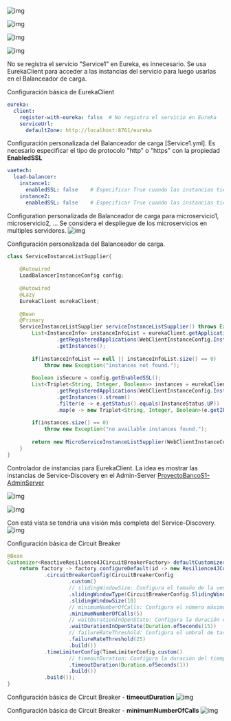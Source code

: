 ![img](https://github.com/cochachyLE-Dev/ProyectoBancoS1-Service1/blob/main/Diagram-Arquitecture.PNG)

![img](https://github.com/cochachyLE-Dev/ProyectoBancoS1-Service1/blob/main/Service1-Hystrix-Stream.PNG)

![img](https://github.com/cochachyLE-Dev/ProyectoBancoS1-Service1/blob/main/Service1-Hystrix-Stream-Postman-2.PNG)

![img](https://github.com/cochachyLE-Dev/ProyectoBancoS1-Service1/blob/main/Service1-Hystrix-Stream-Postman-3.PNG)


No se registra el servicio "Service1" en Eureka, es innecesario. Se usa EurekaClient para acceder a las instancias del servicio para luego usarlas en el Balanceador de carga.

Configuración básica de EurekaClient
```yaml
eureka:   
  client:    
    register-with-eureka: false  # No registra el servicio en Eureka
    serviceUrl:
      defaultZone: http://localhost:8761/eureka
```

Configuración personalizada del Balanceador de carga [Service1.yml].
Es necesario especificar el tipo de protocolo "http" o "https" con la propiedad <b>EnabledSSL</b>

```yaml
vaetech:
  load-balancer:
    instance1:
      enabledSSL: false    # Especificar True cuando las instancias tienen un enlace seguro.
    instance2:
      enabledSSL: false    # Especificar True cuando las instancias tienen un enlace seguro.
```

Configuration personalizada de Balanceador de carga para microservicio1, microservicio2, ...
Se considera el despliegue de los microservicios en multiples servidores.
![img](https://github.com/cochachyLE-Dev/ProyectoBancoS1-Service1/blob/main/Service1-LoadBalancer-Microservice1.PNG)

Configuración personalizada del Balanceador de carga.

```java
class ServiceInstanceListSupplier{
	
	@Autowired
	LoadBalancerInstanceConfig config;
	
	@Autowired
    @Lazy
    EurekaClient eurekaClient;
	
	@Bean
	@Primary	
	ServiceInstanceListSupplier serviceInstanceListSupplier() throws Exception {
		List<InstanceInfo> instanceInfoList = eurekaClient.getApplications()
				.getRegisteredApplications(WebClientInstanceConfig.InstanceName)
				.getInstances();
		
		if(instanceInfoList == null || instanceInfoList.size() == 0)
			throw new Exception("instances not found.");
		
		Boolean isSecure = config.getEnabledSSL();
		List<Triplet<String, Integer, Boolean>> instances = eurekaClient.getApplications()
				.getRegisteredApplications(WebClientInstanceConfig.InstanceName)
				.getInstances().stream()
				.filter(e -> e.getStatus().equals(InstanceStatus.UP))
				.map(e -> new Triplet<String, Integer, Boolean>(e.getIPAddr(), e.getPort(), isSecure)).toList();
		
		if(instances.size() == 0)
			throw new Exception("no available instances found.");
		
		return new MicroServiceInstanceListSupplier(WebClientInstanceConfig.InstanceName, instances);
	}
}
```

Controlador de instancias para EurekaClient. La idea es mostrar las instancias de Service-Discovery en el Admin-Server [ProyectoBancoS1-AdminServer](https://github.com/cochachyLE-Dev/ProyectoBancoS1-AdminServer)

![img](https://github.com/cochachyLE-Dev/ProyectoBancoS1-Service1/blob/main/Service1-Instances.PNG)

![img](https://github.com/cochachyLE-Dev/ProyectoBancoS1-Service1/blob/main/Service1-EurekaClient.PNG)

Con está vista se tendría una visión más completa del Service-Discovery.
![img](https://github.com/cochachyLE-Dev/ProyectoBancoS1-Service1/blob/main/Service1-AdminServer.PNG)


Configuración básica de Circuit Breaker

```Java
@Bean	
Customizer<ReactiveResilience4JCircuitBreakerFactory> defaultCustomizer() {
    return factory -> factory.configureDefault(id -> new Resilience4JConfigBuilder(id)
            .circuitBreakerConfig(CircuitBreakerConfig
                    .custom()
                    // slidingWindowSize: Configura el tamaño de la ventana deslizante que se utiliza para registrar el resultado de las llamadas cuando se cierra el disyuntor.
                    .slidingWindowType(CircuitBreakerConfig.SlidingWindowType.TIME_BASED)
                    .slidingWindowSize(10)
                    // minimumNumberOfCalls: Configura el número máximo de llamadas después de la primera exception (disyuntor medio abierto).
                    .minimumNumberOfCalls(5) 
                    // waitDurationInOpenState: Configura la duración del tiempo de espera antes de pasar de abierto a medio abierto.
                    .waitDurationInOpenState(Duration.ofSeconds(15))
                    // failureRateThreshold: Configura el umbral de tasa de errores en porcentaje.
                    .failureRateThreshold(25)
                    .build())
            .timeLimiterConfig(TimeLimiterConfig.custom()
                    // timeoutDuration: Configura la duración del tiempo de espera de respuesta del microservicio.
                    .timeoutDuration(Duration.ofSeconds(1)) 
                    .build())
            .build());
}
```

Configuración básica de Circuit Breaker - <b>timeoutDuration</b>
![img](https://github.com/cochachyLE-Dev/ProyectoBancoS1-Service1/blob/main/Service1-CircuitBreaker-1.PNG)

Configuración básica de Circuit Breaker - <b>minimumNumberOfCalls</b>
![img](https://github.com/cochachyLE-Dev/ProyectoBancoS1-Service1/blob/main/Service1-CircuitBreaker-2.PNG)
